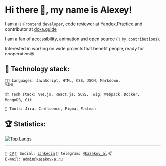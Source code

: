 # Hi there 👋, my name is Alexey!
I am a <code>👷 Frontend developer</code>, code reviewer at Yandex.Practice and contributor at <a href="https://doka.guide/">doka.guide</a>

I am a fan of accessibility, animation and open source (<code>👀 [My contributions](CONTRIBUTION.md)</code>).

Interested in working on wide projects that benefit people, ready for cooperation😉

## :hammer: Technology stack:
<code>🧑‍💻 Languages: JavaScript, HTML, CSS, JSON, Markdown, YAML</code>

<code>📦 Tech stack: Vue.js, React.js, SCSS, Twig, Webpack, Docker, MongoDB, Git</code>

<code>🧰 Tools: Jira, Сonfluence, Figma, Postman</code>

## :trophy: Statistics:
<!-- ![Stats](https://github-readme-stats.vercel.app/api?username=KazakovAS&show_icons=true) -->
[![Top Langs](https://github-readme-stats.vercel.app/api/top-langs/?username=KazakovAS&layout=compact)](https://github.com/KazakovAS/github-readme-stats)

---
<code>📑 [CV](https://career.habr.com/kazakov-al)</code>
<code>💬 Social: [Linkedin](https://www.linkedin.com/in/kazakov-al/)</code>
<code>💬 telegram: [@kazakov_al](https://telegram.me/kazakov_al)</code>
<code>📫 E-mail: [admin@kazakov-a.ru](mailto:admin@kazakov-a.ru)</code>
